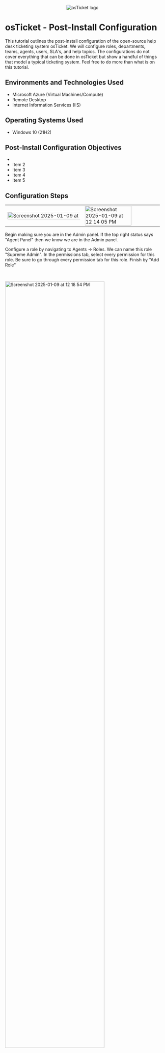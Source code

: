 
<p align="center">
<img src="https://i.imgur.com/Clzj7Xs.png" alt="osTicket logo"/>
</p>

<h1>osTicket - Post-Install Configuration</h1>
This tutorial outlines the post-install configuration of the open-source help desk ticketing system osTicket. We will configure roles, departments, teams, agents, users, SLA's, and help topics. The configurations do not cover everything that can be done in osTicket but show a handful of things that model a typical ticketing system. Feel free to do more than what is on this tutorial.<br />

<h2>Environments and Technologies Used</h2>

- Microsoft Azure (Virtual Machines/Compute)
- Remote Desktop
- Internet Information Services (IIS)

<h2>Operating Systems Used </h2>

- Windows 10</b> (21H2)

<h2>Post-Install Configuration Objectives</h2>

- 
- Item 2
- Item 3
- Item 4
- Item 5

<h2>Configuration Steps</h2>

<table>
  <tr>
    <td>
      <img height="170%" width="170%" alt="Screenshot 2025-01-09 at 12 13 56 PM" src="https://github.com/user-attachments/assets/a317421d-f8a0-4cca-af5f-501cfeb7cf47" />
    </td>
    <td>
      <img height="80% width="80%" alt="Screenshot 2025-01-09 at 12 14 05 PM" src="https://github.com/user-attachments/assets/91cf7736-f7d6-4108-b2c0-c3d6b2b94024" />
    </td>
    </tr>
    </table>

</p>
<p>
  Begin making sure you are in the Admin panel. If the top right status says "Agent Panel" then we know we are in the Admin panel. 
</p>
<p>Configure a role by navigating to Agents -> Roles. We can name this role "Supreme Admin". In the permissions tab, select every permission for this role. Be sure to go through every permission tab for this role. Finish by "Add Role"
</p>
<br />

<P><img height="80%" width="80%" alt="Screenshot 2025-01-09 at 12 18 54 PM" src="https://github.com/user-attachments/assets/298e1c41-38de-4fb2-9491-789f1a1e6f32" />
</P>
<p>
  Configure departments by navigating to Agents -> Departments. Select Top Level Department and name the department System Administrators.
</p>
<br />

<p>
<img height="80%" width="80%" alt="Screenshot 2025-01-09 at 12 21 50 PM" src="https://github.com/user-attachments/assets/39965334-7138-4e52-97a8-c39122adb031" />
</p>
<p>
Configure teams by navigating to Agents -> Teams. We can name this team "Mobile Banking". After we create some agents, they can be added to this team.
</p>
<br />

<p>
  <table>
    <tr>
      <td>
          <img width="962" alt="Screenshot 2025-01-09 at 12 24 56 PM" src="https://github.com/user-attachments/assets/b04af488-fc77-4d58-b276-b85edc2afb4b" />
      </td>
      <td>
      <img width="957" alt="Screenshot 2025-01-09 at 12 25 23 PM" src="https://github.com/user-attachments/assets/8cddaac9-48dd-450e-a5bd-e4c86b0aeaea" />
      </td>
    </tr>
  </table>
</p>
<p>
  Configure a few agents by navigating to Agents -> Add New. We can create a new agent and set their login credentials by clicking "set password".
</p>
<p>We can give this agent a department and assign this agent the Supreme Admin role we created earlier. In the Permissions and Teams tab, we can give our agent all permissions and assign her to the "Mobile Banking" team.</p>
<br />

<table><tr>
  <td><img height="140%" width="140%" alt="Screenshot 2025-01-09 at 12 27 55 PM" src="https://github.com/user-attachments/assets/7414042f-a91f-46f0-9a5a-9ae6aa960742" />
</td>
  <td><img height="160%" width="160%" alt="Screenshot 2025-01-09 at 12 28 59 PM" src="https://github.com/user-attachments/assets/0d0c4c7a-e075-4950-a449-eaea902c5f11" />
</td>
</tr></table>
<p>
Configure another agent and assign this agent the Support role in the Access tab with All Access. Choose what permissions he can have in the Permissions tab. I recommend giving him permissions to at least work tickets for our Ticket Life Cycle Simulation project.</p>
<br />

<table>
  <tr>
    <td>
<img width="958" alt="Screenshot 2025-01-09 at 12 32 01 PM" src="https://github.com/user-attachments/assets/3673e93f-6ca5-4aac-94a5-35b0e76ad750" />
    </td>
    <td>
<img width="961" alt="Screenshot 2025-01-09 at 12 32 48 PM" src="https://github.com/user-attachments/assets/d9f075d4-edb5-4172-9080-852c41ac436d" />
    </td>
  </tr>
</table>
<p>
  Configure a few users by navigating to Agent Panel -> Users -> Add New. 
</p>
<br />

<table>
  <tr>
    <td><img width="959" alt="Screenshot 2025-01-09 at 12 34 31 PM" src="https://github.com/user-attachments/assets/fe2f73ed-660c-425d-871c-b20d639634fe" />
</td>
    <td>
      <img width="958" alt="Screenshot 2025-01-09 at 12 35 55 PM" src="https://github.com/user-attachments/assets/cb0ba52a-ff97-4c60-a1be-33eb87345c4c" />
    </td>
  </tr>
</table>
<p>
Configure SLA's by navigating to Manage -> SLA
</p>
  <p>
    Configure a few different SLAs with various schedules and grace periods. These will be used in our Ticket Life Cycle lab to determine the urgency of various tickets. 
  </p>
  <br>
  
<img height="80%" width="80%" alt="Screenshot 2025-01-09 at 12 41 08 PM" src="https://github.com/user-attachments/assets/424541a1-a478-4258-b481-1b0f9e9e418d" />
<p> Configure Help Topics by navigating to Manage -> Help Topics. Their priorities and various other items can be configured in the New ticket options tab.
</p>

<p>Several help topics can be created.</p>
  <p>
    <img height="80%" width="80%" alt="Screenshot 2025-01-09 at 12 48 32 PM" src="https://github.com/user-attachments/assets/7cbcf56e-496e-45a1-ab14-1dd33439d0a0" />

  </p>
  <P>A sample of various help topics.</P>

**This completes our configuration lab. See the Ticket Life Cycle Simulation lab next!**


